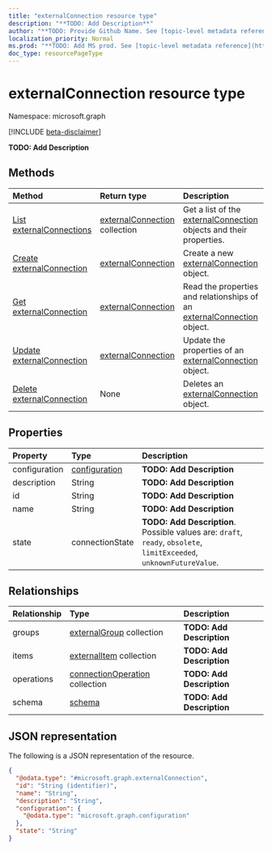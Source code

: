 ```yaml
---
title: "externalConnection resource type"
description: "**TODO: Add Description**"
author: "**TODO: Provide Github Name. See [topic-level metadata reference](https://msgo.azurewebsites.net/add/document/guidelines/metadata.html#topic-level-metadata)**"
localization_priority: Normal
ms.prod: "**TODO: Add MS prod. See [topic-level metadata reference](https://msgo.azurewebsites.net/add/document/guidelines/metadata.html#topic-level-metadata)**"
doc_type: resourcePageType
---
```


# externalConnection resource type

Namespace: microsoft.graph

[!INCLUDE [beta-disclaimer](../../includes/beta-disclaimer.md)]

**TODO: Add Description**

## Methods
|Method|Return type|Description|
|:---|:---|:---|
|[List externalConnections](../api/externalconnection-list.md)|[externalConnection](../resources/externalconnection.md) collection|Get a list of the [externalConnection](../resources/externalconnection.md) objects and their properties.|
|[Create externalConnection](../api/externalconnection-create.md)|[externalConnection](../resources/externalconnection.md)|Create a new [externalConnection](../resources/externalconnection.md) object.|
|[Get externalConnection](../api/externalconnection-get.md)|[externalConnection](../resources/externalconnection.md)|Read the properties and relationships of an [externalConnection](../resources/externalconnection.md) object.|
|[Update externalConnection](../api/externalconnection-update.md)|[externalConnection](../resources/externalconnection.md)|Update the properties of an [externalConnection](../resources/externalconnection.md) object.|
|[Delete externalConnection](../api/externalconnection-delete.md)|None|Deletes an [externalConnection](../resources/externalconnection.md) object.|

## Properties
|Property|Type|Description|
|:---|:---|:---|
|configuration|[configuration](../resources/configuration.md)|**TODO: Add Description**|
|description|String|**TODO: Add Description**|
|id|String|**TODO: Add Description**|
|name|String|**TODO: Add Description**|
|state|connectionState|**TODO: Add Description**. Possible values are: `draft`, `ready`, `obsolete`, `limitExceeded`, `unknownFutureValue`.|

## Relationships
|Relationship|Type|Description|
|:---|:---|:---|
|groups|[externalGroup](../resources/externalgroup.md) collection|**TODO: Add Description**|
|items|[externalItem](../resources/externalitem.md) collection|**TODO: Add Description**|
|operations|[connectionOperation](../resources/connectionoperation.md) collection|**TODO: Add Description**|
|schema|[schema](../resources/schema.md)|**TODO: Add Description**|

## JSON representation
The following is a JSON representation of the resource.
<!-- {
  "blockType": "resource",
  "keyProperty": "id",
  "@odata.type": "microsoft.graph.externalConnection",
  "openType": false
}
-->
``` json
{
  "@odata.type": "#microsoft.graph.externalConnection",
  "id": "String (identifier)",
  "name": "String",
  "description": "String",
  "configuration": {
    "@odata.type": "microsoft.graph.configuration"
  },
  "state": "String"
}
```

